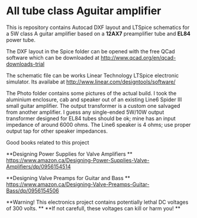 All tube class Aguitar amplifier
=========================

This is repository contains Autocad DXF layout and LTSpice schematics for a 5W class A guitar amplifier based on a **12AX7** preamplifier tube and **EL84** power tube.

The DXF layout in the Spice folder can be opened with the free QCad software which can be downloaded at http://www.qcad.org/en/qcad-downloads-trial

The schematic file can be works Linear Technology LTSpice electronic simulator. Its availabe at http://www.linear.com/designtools/software/

The Photo folder contains some pictures of the actual build. I took the aluminium enclosure, cab and speaker out of an existing Line6 Spider III small guitar amplifier. The output transformer is a custom one salvaged from another amplifier. I guess any single-ended 5W/10W output transformer designed for EL84 tubes should be ok; mine has an input impedance of around 6000 ohms. The Line6 speaker is 4 ohms; use proper output tap for other speaker impedances. 

Good books related to this project

**Designing Power Supplies for Valve Amplifiers **
https://www.amazon.ca/Designing-Power-Supplies-Valve-Amplifiers/dp/0956154514

**Designing Valve Preamps for Guitar and Bass **
https://www.amazon.ca/Designing-Valve-Preamps-Guitar-Bass/dp/0956154506

**Warning! This electronics project contains potentially lethal DC voltages of 300 volts. **
**If not carefull, these voltages can kill or harm you! **
